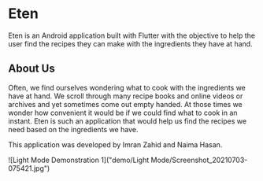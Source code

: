 # Eten

Eten is an Android application built with Flutter with the objective to help the user find the recipes they can make with the ingredients they have at hand.

## About Us

Often, we find ourselves wondering what to cook with the ingredients we have at hand. We scroll through many recipe books and online videos or archives and yet sometimes come out empty handed. At those times we wonder how convenient it would be if we could find what to cook in an instant. Eten is such an application that would help us find the recipes we need based on the ingredients we have.

This application was developed by Imran Zahid and Naima Hasan.

![Light Mode Demonstration 1]("demo/Light Mode/Screenshot_20210703-075421.jpg")
